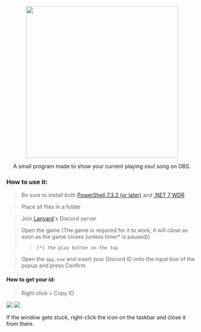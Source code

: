 <div align="center">
  <img width="400" src="https://user-images.githubusercontent.com/17398632/231942994-0ce362a2-b0cb-4484-9e16-ca15034c14cb.png">
  <p/>
  <p>A small program made to show your current playing osu! song on OBS.</p>
</div>

### How to use it:
> Be sure to install both [PowerShell 7.3.2 (or later)](https://github.com/PowerShell/PowerShell/releases/latest) and [.NET 7 WDR](https://dotnet.microsoft.com/pt-br/download/dotnet/thank-you/runtime-desktop-7.0.5-windows-x64-installer)

> Place all files in a folder

> Join [Lanyard](https://discord.gg/lanyard)'s Discord server

> Open the game (The game is required for it to work, it will close as soon as the game closes (unless timer* is paused)) 
>> `[*] the play button on the top`

> Open the `app.exe` and insert your Discord ID onto the input box of the popup and press Confirm.
> 

#### How to get your id:
> Right click > Copy ID

<img src="https://user-images.githubusercontent.com/17398632/231944353-aed4cd93-0088-4b9a-9599-b36d2f0a6fa9.png">
<img src="https://user-images.githubusercontent.com/17398632/231944367-8f966cdd-8fd8-4033-87d1-ee5cafe21347.png">


<p>If the window gets stuck, right-click the icon on the taskbar and close it from there.</p>
